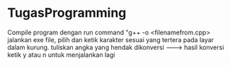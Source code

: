 # TugasProgramming

Compile program dengan run command "g++ -o <filenameinto> <filenamefrom.cpp>
jalankan exe file, pilih dan ketik karakter sesuai yang tertera pada layar dalam kurung.
tuliskan angka yang hendak dikonversi ---> hasil konversi
ketik y atau n untuk menjalankan lagi
